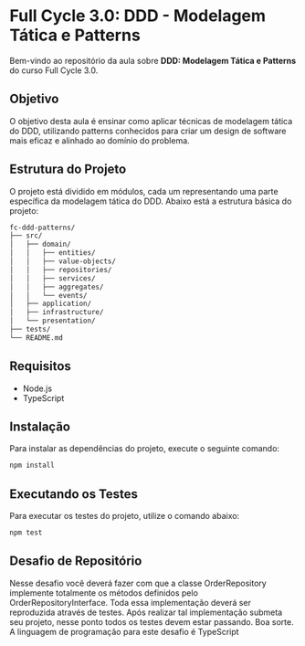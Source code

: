 # Full Cycle 3.0: DDD - Modelagem Tática e Patterns

Bem-vindo ao repositório da aula sobre **DDD: Modelagem Tática e Patterns** do curso Full Cycle 3.0.

## Objetivo

O objetivo desta aula é ensinar como aplicar técnicas de modelagem tática do DDD, utilizando patterns conhecidos para criar um design de software mais eficaz e alinhado ao domínio do problema.

## Estrutura do Projeto

O projeto está dividido em módulos, cada um representando uma parte específica da modelagem tática do DDD. Abaixo está a estrutura básica do projeto:

```bash
fc-ddd-patterns/
├── src/
│   ├── domain/
│   │   ├── entities/
│   │   ├── value-objects/
│   │   ├── repositories/
│   │   ├── services/
│   │   ├── aggregates/
│   │   └── events/
│   ├── application/
│   ├── infrastructure/
│   └── presentation/
├── tests/
└── README.md
```

## Requisitos

- Node.js
- TypeScript

## Instalação

Para instalar as dependências do projeto, execute o seguinte comando:

```bash
npm install
```

## Executando os Testes

Para executar os testes do projeto, utilize o comando abaixo:

```bash
npm test
```

## Desafio de Repositório
Nesse desafio você deverá fazer com que a classe OrderRepository implemente totalmente os métodos definidos pelo OrderRepositoryInterface. Toda essa implementação deverá ser reproduzida através de testes.
Após realizar tal implementação submeta seu projeto, nesse ponto todos os testes devem estar passando.
Boa sorte.
A linguagem de programação para este desafio é TypeScript
